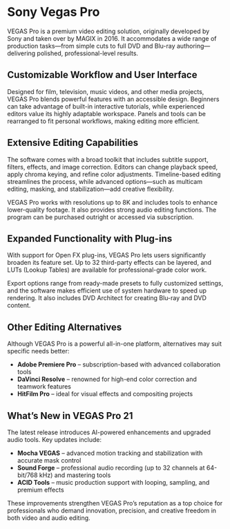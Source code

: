 # Sony Vegas Pro
VEGAS Pro is a premium video editing solution, originally developed by Sony and taken over by MAGIX in 2016. It accommodates a wide range of production tasks—from simple cuts to full DVD and Blu-ray authoring—delivering polished, professional-level results.

## **Customizable Workflow and User Interface**

Designed for film, television, music videos, and other media projects, VEGAS Pro blends powerful features with an accessible design. Beginners can take advantage of built-in interactive tutorials, while experienced editors value its highly adaptable workspace. Panels and tools can be rearranged to fit personal workflows, making editing more efficient.


## **Extensive Editing Capabilities**

The software comes with a broad toolkit that includes subtitle support, filters, effects, and image correction. Editors can change playback speed, apply chroma keying, and refine color adjustments. Timeline-based editing streamlines the process, while advanced options—such as multicam editing, masking, and stabilization—add creative flexibility.

VEGAS Pro works with resolutions up to 8K and includes tools to enhance lower-quality footage. It also provides strong audio editing functions. The program can be purchased outright or accessed via subscription.

## **Expanded Functionality with Plug-ins**

With support for Open FX plug-ins, VEGAS Pro lets users significantly broaden its feature set. Up to 32 third-party effects can be layered, and LUTs (Lookup Tables) are available for professional-grade color work.

Export options range from ready-made presets to fully customized settings, and the software makes efficient use of system hardware to speed up rendering. It also includes DVD Architect for creating Blu-ray and DVD content.


## **Other Editing Alternatives**

Although VEGAS Pro is a powerful all-in-one platform, alternatives may suit specific needs better:

* **Adobe Premiere Pro** – subscription-based with advanced collaboration tools
* **DaVinci Resolve** – renowned for high-end color correction and teamwork features
* **HitFilm Pro** – ideal for visual effects and compositing projects

## **What’s New in VEGAS Pro 21**

The latest release introduces AI-powered enhancements and upgraded audio tools. Key updates include:

* **Mocha VEGAS** – advanced motion tracking and stabilization with accurate mask control
* **Sound Forge** – professional audio recording (up to 32 channels at 64-bit/768 kHz) and mastering tools
* **ACID Tools** – music production support with looping, sampling, and premium effects

These improvements strengthen VEGAS Pro’s reputation as a top choice for professionals who demand innovation, precision, and creative freedom in both video and audio editing.
